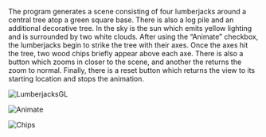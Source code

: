 The program generates a scene consisting of four lumberjacks around a central tree atop a green square base. 
There is also a log pile and an additional decorative tree. In the sky is the sun which emits yellow lighting 
and is surrounded by two white clouds. After using the “Animate” checkbox, the lumberjacks begin to strike the 
tree with their axes. Once the axes hit the tree, two wood chips briefly appear above each axe. There is also 
a button which zooms in closer to the scene, and another the returns the zoom to normal. Finally, there is a 
reset button which returns the view to its starting location and stops the animation.

![LumberjacksGL](https://user-images.githubusercontent.com/74217280/123341394-80630500-d513-11eb-92b2-dd73b23b3fdb.PNG)

![Animate](https://user-images.githubusercontent.com/74217280/123342908-3d566100-d516-11eb-9d26-2dab8ede9604.PNG)

![Chips](https://user-images.githubusercontent.com/74217280/123342649-c620cd00-d515-11eb-859d-6787a6e093fb.PNG)
